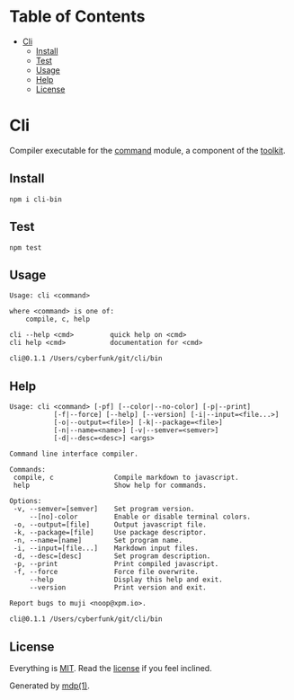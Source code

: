 Table of Contents
=================

* [Cli](#cli)
  * [Install](#install)
  * [Test](#test)
  * [Usage](#usage)
  * [Help](#help)
  * [License](#license)

Cli
===

Compiler executable for the [command](https://github.com/freeformsystems/cli-command) module, a component of the [toolkit](https://github.com/freeformsystems/cli-toolkit).

## Install

```
npm i cli-bin
```

## Test

```
npm test
```

## Usage

```
Usage: cli <command>

where <command> is one of:
    compile, c, help

cli --help <cmd>         quick help on <cmd>
cli help <cmd>           documentation for <cmd>

cli@0.1.1 /Users/cyberfunk/git/cli/bin
```

## Help

```
Usage: cli <command> [-pf] [--color|--no-color] [-p|--print]
           [-f|--force] [--help] [--version] [-i|--input=<file...>]
           [-o|--output=<file>] [-k|--package=<file>]
           [-n|--name=<name>] [-v|--semver=<semver>]
           [-d|--desc=<desc>] <args>

Command line interface compiler.

Commands:
 compile, c               Compile markdown to javascript.
 help                     Show help for commands.

Options:
 -v, --semver=[semver]    Set program version.
     --[no]-color         Enable or disable terminal colors.
 -o, --output=[file]      Output javascript file.
 -k, --package=[file]     Use package descriptor.
 -n, --name=[name]        Set program name.
 -i, --input=[file...]    Markdown input files.
 -d, --desc=[desc]        Set program description.
 -p, --print              Print compiled javascript.
 -f, --force              Force file overwrite.
     --help               Display this help and exit.
     --version            Print version and exit.

Report bugs to muji <noop@xpm.io>.

cli@0.1.1 /Users/cyberfunk/git/cli/bin
```

## License

Everything is [MIT](http://en.wikipedia.org/wiki/MIT_License). Read the [license](https://github.com/freeformsystems/cli-bin/blob/master/LICENSE) if you feel inclined.

Generated by [mdp(1)](https://github.com/freeformsystems/mdp).

[toolkit]: https://github.com/freeformsystems/cli-toolkit
[command]: https://github.com/freeformsystems/cli-command
